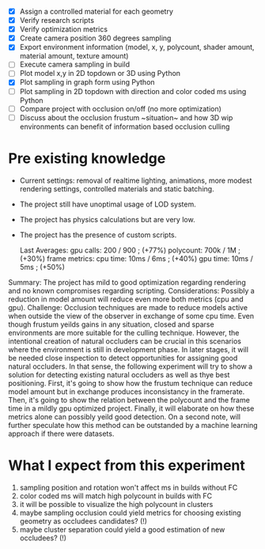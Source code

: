 - [x] Assign a controlled material for each geometry
- [x] Verify research scripts
- [x] Verify optimization metrics
- [x] Create camera position 360 degrees sampling
- [x] Export environment information (model, x, y, polycount, shader amount, material amount, texture amount)
- [ ] Execute camera sampling in build
- [ ] Plot model x,y in 2D topdown or 3D using Python
- [x] Plot sampling in graph form using Python
- [ ] Plot sampling in 2D topdown with direction and color coded ms using Python
- [ ] Compare project with occlusion on/off (no more optimization)
- [ ] Discuss about the occlusion frustum ~situation~ and how 3D wip environments can benefit of information based occlusion culling

# Pre existing knowledge
- Current settings: removal of realtime lighting, animations, more modest rendering settings, controlled materials and static batching.
- The project still have unoptimal usage of LOD system.
- The project has physics calculations but are very low.
- The project has the presence of custom scripts.

    Last Averages:
    gpu calls: 200  / 900   ; (+77%)
    polycount: 700k / 1M    ; (+30%)
    frame metrics:
        cpu time: 10ms / 6ms ; (+40%)
        gpu time: 10ms / 5ms ; (+50%)

Summary: The project has mild to good optimization regarding rendering and no known compromises regarding scripting.
Considerations: Possibly a reduction in model amount will reduce even more both metrics (cpu and gpu).
Challenge: Occlusion techniques are made to reduce models active when outside the view of the observer in exchange of some cpu time.
Even though frustum yeilds gains in any situation, closed and sparse environments are more suitable for the culling technique.
However, the intentional creation of natural occluders can be crucial in this scenarios where the environment is still in development phase.
In later stages, it will be needed close inspection to detect opportunities for assigning good natural occluders.
In that sense, the following experiment will try to show a solution for detecting existing natural occluders as well as thye best positioning.
First, it's going to show how the frustum technique can reduce model amount but in exchange produces inconsistancy in the framerate.
Then, it's going to show the relation between the polycount and the frame time in a mildly gpu optimized project.
Finally, it will elaborate on how these metrics alone can possibly yeild good detection.
On a second note, will further speculate how this method can be outstanded by a machine learning approach if there were datasets.

# What I expect from this experiment
1. sampling position and rotation won't affect ms in builds without FC
2. color coded ms will match high polycount in builds with FC
3. it will be possible to visualize the high polycount in clusters
4. maybe sampling occlusion could yield metrics for choosing existing geometry as occludees candidates? (!)
4. maybe cluster separation could yield a good estimation of new occludees? (!)